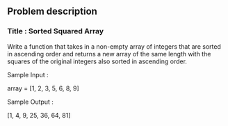 ## Problem description

### Title : Sorted Squared Array

 Write a function that takes in a non-empty array of integers that are sorted in ascending order and returns a new array of the same length with the squares of the original integers also sorted in ascending order.

Sample Input :

array = [1, 2, 3, 5, 6, 8, 9]

Sample Output :

[1, 4, 9, 25, 36, 64, 81]

